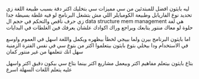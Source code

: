 
ليه بايثون افضل للمبتدئين من سي
مميزات سي بتخليك اكتر دقة
بسبب طبيعة اللغة
زي تحديد نوع الفاريابل
 وطبيعة الكومبايلر اللي مش بتشغل البرنامج لو فيه غلطة بسيطة جدا زي حرف ناقص
والتحكم في حجم ال data structure
mem management 
هي لغة حلوة لو معاك منتور يتابعك
ويراجع وراك اكوادك علشان يعرفك فين الغلطات في البدايات

اما بايثون
البرنامج بيرن ولما بييجي لخطأ بيظهره ويكمل
واللغة اسهل في العموم واوسع في الاستخدام
ودا بيخلي بتوع بايثون بيتعلموا اكتر من بتوع سي في نفس الفترة الزمنية
سهل انك تتعلمها من غير منتور كمان

بتاع بايثون بيتعلم مفاهيم اكتر وبيعمل مشاريع اكتر
بينما بتاع سي بيكون دقيق اكتر واسهل عليه يتعلم اللغات السهلة اسرع
